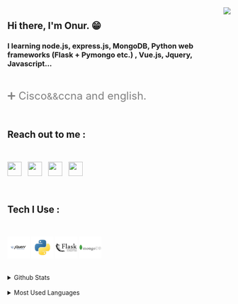 <img src="https://i.giphy.com/VdVwQxkrlOaKXswqw8.gif" align="right">

## Hi there, I'm Onur. :grin:
### I learning node.js, express.js, MongoDB, Python web frameworks (Flask + Pymongo etc.) , Vue.js, Jquery, Javascript...

<br>

<font size="5" color="gray">:heavy_plus_sign: Cisco<span style="font-size:20px;">&&</span>ccna and english.
</font>

<br>

## Reach out to me :

<br>

<a href="#"><img height="32" style="margin-right:10px;" width="32" src="https://unpkg.com/simple-icons@v4/icons/telegram.svg" /></a>
<a href="#"><img height="32" width="32" style="margin-right:10px;" src="https://unpkg.com/simple-icons@v4/icons/pinterest.svg" /></a>
<a href="#"><img height="32" width="32" style="margin-right:10px;" src="https://unpkg.com/simple-icons@v4/icons/medium.svg" /></a>
<a href="#"><img height="32" width="32" style="margin-right:10px;" src="https://unpkg.com/simple-icons@v4/icons/skypeforbusiness.svg" /></a>


<br>

## Tech I Use : 

<br>

<a href="#"><img src="https://raw.githubusercontent.com/github/explore/80688e429a7d4ef2fca1e82350fe8e3517d3494d/topics/jquery/jquery.png" width="50" height="50"></a>
<a href="#"><img src="https://raw.githubusercontent.com/github/explore/80688e429a7d4ef2fca1e82350fe8e3517d3494d/topics/python/python.png" width="50" height="50"></a>
<a href="#"><img src="https://raw.githubusercontent.com/github/explore/80688e429a7d4ef2fca1e82350fe8e3517d3494d/topics/flask/flask.png" width="50" height="50"></a>
<a href="#"><img src="https://raw.githubusercontent.com/github/explore/80688e429a7d4ef2fca1e82350fe8e3517d3494d/topics/mongodb/mongodb.png" width="50" height="50"></a>
<br>
<br>
<details>
<summary>Github Stats</summary>
<br>
<img src="https://github-readme-stats.vercel.app/api?username=Owl-planet&theme=radical">

</details>
<br>
<details>
<summary>Most Used Languages</summary>
<br>
<img src="https://github-readme-stats.vercel.app/api/top-langs/?username=Owl-planet&layout=compact">

</details>
